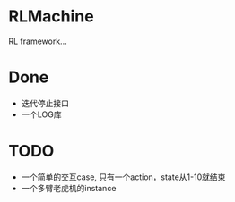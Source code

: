 # RLMachine
RL framework...

# Done
+ 迭代停止接口
+ 一个LOG库

# TODO
+ 一个简单的交互case, 只有一个action，state从1-10就结束
+ 一个多臂老虎机的instance
